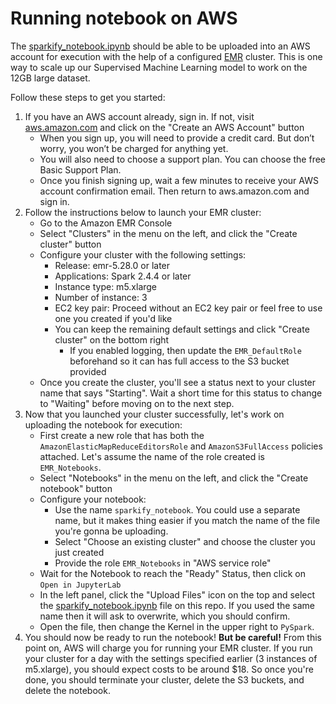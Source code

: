 # Running notebook on AWS

The [sparkify_notebook.ipynb](./sparkify_notebook.ipynb) should be able to be uploaded into an AWS account for execution with the help of a configured [EMR](https://aws.amazon.com/emr/) cluster. This is one way to scale up our Supervised Machine Learning model to work on the 12GB large dataset.

Follow these steps to get you started:

1. If you have an AWS account already, sign in. If not, visit [aws.amazon.com](https://aws.amazon.com/) and click on the
"Create an AWS Account" button
    - When you sign up, you will need to provide a credit card. But don’t worry, you won’t be charged for anything yet.
    - You will also need to choose a support plan. You can choose the free Basic Support Plan.
    - Once you finish signing up, wait a few minutes to receive your AWS account confirmation email. Then return to aws.amazon.com and sign in.
1. Follow the instructions below to launch your EMR cluster:
    - Go to the Amazon EMR Console
    - Select "Clusters" in the menu on the left, and click the "Create cluster" button
    - Configure your cluster with the following settings:
        - Release: emr-5.28.0 or later
        - Applications: Spark 2.4.4 or later
        - Instance type: m5.xlarge
        - Number of instance: 3
        - EC2 key pair: Proceed without an EC2 key pair or feel free to use one you created if you'd like
        - You can keep the remaining default settings and click "Create cluster" on the bottom right
            - If you enabled logging, then update the `EMR_DefaultRole` beforehand so it can has full access to the S3 bucket provided
    - Once you create the cluster, you'll see a status next to your cluster name that says "Starting". Wait a short time for this status to
    change to "Waiting" before moving on to the next step.
1. Now that you launched your cluster successfully, let's work on uploading the notebook for execution:
    - First create a new role that has both the `AmazonElasticMapReduceEditorsRole` and `AmazonS3FullAccess` policies attached. Let's
    assume the name of the role created is `EMR_Notebooks`.
    - Select "Notebooks" in the menu on the left, and click the "Create notebook" button
    - Configure your notebook:
        - Use the name `sparkify_notebook`. You could use a separate name, but it makes thing easier if you match the name of the file you're gonna be uploading.
        - Select "Choose an existing cluster" and choose the cluster you just created
        - Provide the role `EMR_Notebooks` in "AWS service role"
    - Wait for the Notebook to reach the "Ready" Status, then click on `Open in JupyterLab`
    - In the left panel, click the "Upload Files" icon on the top and select the [sparkify_notebook.ipynb](./sparkify_notebook.ipynb) file
    on this repo. If you used the same name then it will ask to overwrite, which you should confirm.
    - Open the file, then change the Kernel in the upper right to `PySpark`.
1. You should now be ready to run the notebook! **But be careful!** From this point on, AWS will charge you for running your EMR cluster. If you run your cluster for a day with the settings specified earlier (3 instances of m5.xlarge), you should expect costs to be around $18. So once you're done, you should terminate your cluster, delete the S3 buckets, and delete the notebook.



